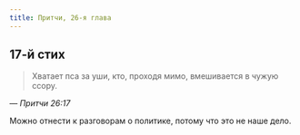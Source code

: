 ```yaml
---
title: Притчи, 26-я глава
---
```


## 17-й стих

> Хватает пса за уши, кто, проходя мимо, вмешивается в чужую ссору.

— <cite>Притчи&nbsp;26:17</cite>

Можно отнести к разговорам о политике, потому что это не наше дело.
